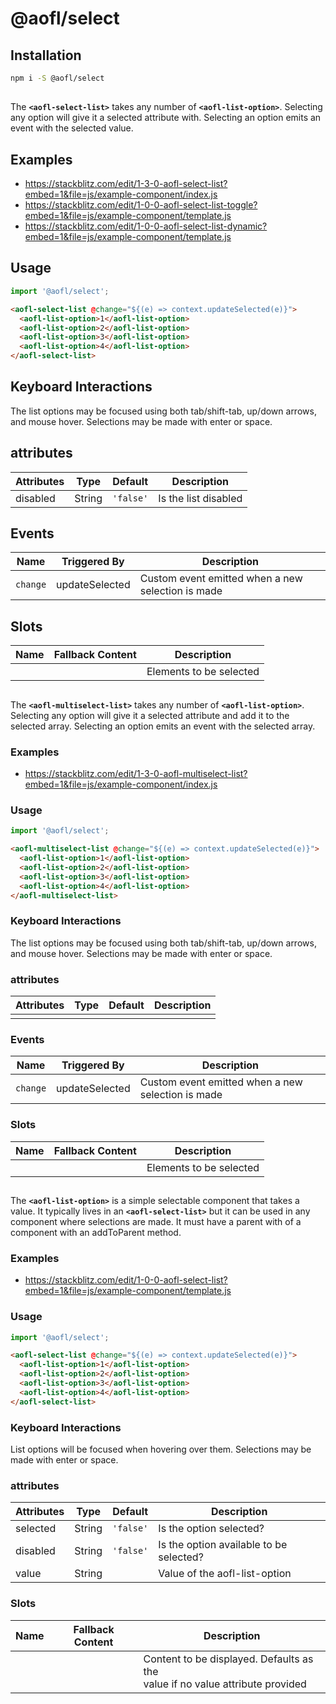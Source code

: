 # @aofl/select

## Installation
```bash
npm i -S @aofl/select
```

## <aofl-select-list>
The **`<aofl-select-list>`** takes any number of **`<aofl-list-option>`**. Selecting any option will give it a selected attribute with. Selecting an option emits an event with the selected value.

## Examples
* https://stackblitz.com/edit/1-3-0-aofl-select-list?embed=1&file=js/example-component/index.js
* https://stackblitz.com/edit/1-0-0-aofl-select-list-toggle?embed=1&file=js/example-component/template.js
* https://stackblitz.com/edit/1-0-0-aofl-select-list-dynamic?embed=1&file=js/example-component/template.js


## Usage
```javascript
import '@aofl/select';
```
```html
<aofl-select-list @change="${(e) => context.updateSelected(e)}">
  <aofl-list-option>1</aofl-list-option>
  <aofl-list-option>2</aofl-list-option>
  <aofl-list-option>3</aofl-list-option>
  <aofl-list-option>4</aofl-list-option>
</aofl-select-list>
```

## Keyboard Interactions

The list options may be focused using both tab/shift-tab, up/down arrows, and mouse hover. Selections may be made with enter or space.

## attributes

| Attributes | Type    | Default  | Description                      |
|------------|---------|----------|----------------------------------|
| disabled   | String  | `'false'`| Is the list disabled             |

## Events

| Name     | Triggered By   | Description                                       |
|----------|----------------|---------------------------------------------------|
| `change` | updateSelected | Custom event emitted when a new selection is made |

## Slots

| Name | Fallback Content | Description             |
| ---- | ---------------- | ----------------------- |
|      |                  | Elements to be selected |

## <aofl-multiselect-list>

The **`<aofl-multiselect-list>`** takes any number of **`<aofl-list-option>`**. Selecting any option will give it a selected attribute and add it to the selected array. Selecting an option emits an event with the selected array.

### Examples
* https://stackblitz.com/edit/1-3-0-aofl-multiselect-list?embed=1&file=js/example-component/index.js

### Usage
```javascript
import '@aofl/select';
```
```html
<aofl-multiselect-list @change="${(e) => context.updateSelected(e)}">
  <aofl-list-option>1</aofl-list-option>
  <aofl-list-option>2</aofl-list-option>
  <aofl-list-option>3</aofl-list-option>
  <aofl-list-option>4</aofl-list-option>
</aofl-multiselect-list>
```

### Keyboard Interactions

The list options may be focused using both tab/shift-tab, up/down arrows, and mouse hover. Selections may be made with enter or space.

### attributes

| Attributes | Type    | Default  | Description                      |
|------------|---------|----------|----------------------------------|
|            |         |          |                                  |

### Events

| Name     | Triggered By   | Description                                       |
|----------|----------------|---------------------------------------------------|
| `change` | updateSelected | Custom event emitted when a new selection is made |

### Slots

| Name | Fallback Content | Description             |
| ---- | ---------------- | ----------------------- |
|      |                  | Elements to be selected |


## <aofl-list-option>

The **`<aofl-list-option>`** is a simple selectable component that takes a value. It typically lives in an **`<aofl-select-list>`** but it can be used in any component where selections are made. It must have a parent with of a component with an addToParent method.

### Examples
* https://stackblitz.com/edit/1-0-0-aofl-select-list?embed=1&file=js/example-component/template.js

### Usage
```javascript
import '@aofl/select';
```
```html
<aofl-select-list @change="${(e) => context.updateSelected(e)}">
  <aofl-list-option>1</aofl-list-option>
  <aofl-list-option>2</aofl-list-option>
  <aofl-list-option>3</aofl-list-option>
  <aofl-list-option>4</aofl-list-option>
</aofl-select-list>
```

### Keyboard Interactions

List options will be focused when hovering over them. Selections may be made with enter or space.

### attributes

| Attributes | Type   | Default   | Description                             |
|------------|--------|-----------|-----------------------------------------|
| selected   | String | `'false'` | Is the option selected?                 |
| disabled   | String | `'false'` | Is the option available to be selected? |
| value      | String |           | Value of the aofl-list-option           |

### Slots

| Name       | Fallback Content | Description                                                                       |
| ---------- | ---------------- | --------------------------------------------------------------------------------- |
|            |                  | Content to be displayed. Defaults as the <br>value if no value attribute provided |

